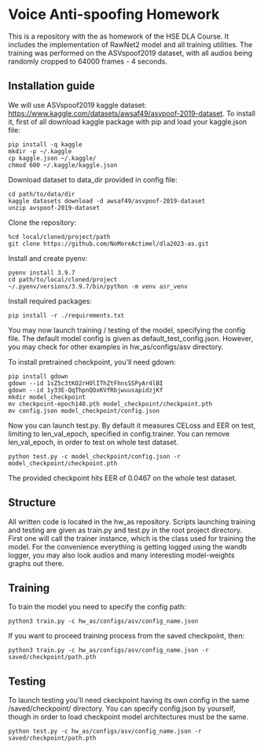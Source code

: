 # Voice Anti-spoofing Homework

This is a repository with the as homework of the HSE DLA Course. It includes the implementation of RawNet2 model and all training utilities. The training was performed on the ASVspoof2019 dataset, with all audios being randomly cropped to 64000 frames - 4 seconds.

## Installation guide

We will use ASVspoof2019 kaggle dataset: https://www.kaggle.com/datasets/awsaf49/asvpoof-2019-dataset. To install it, first of all download kaggle package with pip and load your kaggle.json file:
```shell
pip install -q kaggle
mkdir -p ~/.kaggle
cp kaggle.json ~/.kaggle/
chmod 600 ~/.kaggle/kaggle.json
```

Download dataset to data_dir provided in config file:
```shell
cd path/to/data/dir
kaggle datasets download -d awsaf49/asvpoof-2019-dataset
unzip avspoof-2019-dataset
```

Clone the repository:
```shell
%cd local/cloned/project/path
git clone https://github.com/NoMoreActimel/dla2023-as.git
```

Install and create pyenv:
```shell
pyenv install 3.9.7
cd path/to/local/cloned/project
~/.pyenv/versions/3.9.7/bin/python -m venv asr_venv
```

Install required packages:

```shell
pip install -r ./requirements.txt
```

You may now launch training / testing of the model, specifying the config file. The default model config is given as default_test_config.json. However, you may check for other examples in hw_as/configs/asv directory.

To install pretrained checkpoint, you'll need gdown:
```shell
pip install gdown
gdown --id 1sZ5c3tKO2rHOlIThZtFhnsSSPyAr4lBI
gdown --id 1y33E-QqThpnQOxKVfRbjwuusapidzjKf
mkdir model_checkpoint
mv checkpoint-epoch140.pth model_checkpoint/checkpoint.pth
mv config.json model_checkpoint/config.json
```

Now you can launch test.py. By default it measures CELoss and EER on test, limiting to len_val_epoch, specified in config.trainer. You can remove len_val_epoch, in order to test on whole test dataset.
```shell
python test.py -c model_checkpoint/config.json -r model_checkpoint/checkpoint.pth
``` 

The provided checkpoint hits EER of 0.0467 on the whole test dataset.

## Structure

All written code is located in the hw_as repository. Scripts launching training and testing are given as train.py and test.py in the root project directory. First one will call the trainer instance, which is the class used for training the model. For the convenience everything is getting logged using the wandb logger, you may also look audios and many interesting model-weights graphs out there.

## Training

To train the model you need to specify the config path:
```shell
python3 train.py -c hw_as/configs/asv/config_name.json
```
If you want to proceed training process from the saved checkpoint, then:
```shell
python3 train.py -c hw_as/configs/asv/config_name.json -r saved/checkpoint/path.pth
```

## Testing

To launch testing you'll need ckeckpoint having its own config in the same /saved/checkpoint/ directory. You can specify config.json by yourself, though in order to load checkpoint model architectures must be the same.
```shell
python test.py -c hw_as/configs/asv/config_name.json -r saved/checkpoint/path.pth
``` 
